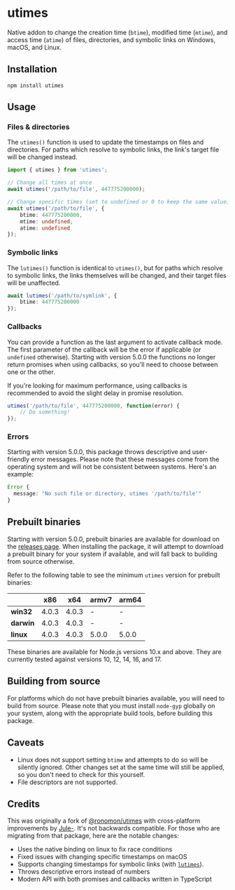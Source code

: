 # utimes

Native addon to change the creation time (`btime`), modified time (`mtime`), and access time (`atime`) of files, directories, and symbolic links on Windows, macOS, and Linux.

## Installation

```
npm install utimes
```

## Usage

### Files & directories

The `utimes()` function is used to update the timestamps on files and directories. For paths which resolve to symbolic links, the link's target file will be changed instead.

```ts
import { utimes } from 'utimes';

// Change all times at once
await utimes('/path/to/file', 447775200000);

// Change specific times (set to undefined or 0 to keep the same value)
await utimes('/path/to/file', {
	btime: 447775200000,
	mtime: undefined,
	atime: undefined
});
```

### Symbolic links

The `lutimes()` function is identical to `utimes()`, but for paths which resolve to symbolic links, the links themselves will be changed, and their target files will be unaffected.

```ts
await lutimes('/path/to/symlink', {
	btime: 447775200000
});
```

### Callbacks

You can provide a function as the last argument to activate callback mode. The first parameter of the callback will be the error if applicable (or `undefined` otherwise). Starting with version 5.0.0 the functions no longer return promises when using callbacks, so you'll need to choose between one or the other.

If you're looking for maximum performance, using callbacks is recommended to avoid the slight delay in promise resolution.

```ts
utimes('/path/to/file', 447775200000, function(error) {
	// Do something!
});
```

### Errors

Starting with version 5.0.0, this package throws descriptive and user-friendly error messages. Please note that these messages come from the operating system and will not be consistent between systems. Here's an example:

```ts
Error {
  message: "No such file or directory, utimes '/path/to/file'"
}
```

## Prebuilt binaries

Starting with version 5.0.0, prebuilt binaries are available for download on the [releases page](https://github.com/baileyherbert/utimes/releases). When installing the package, it will attempt to download a prebuilt binary for your system if available, and will fall back to building from source otherwise.

Refer to the following table to see the minimum `utimes` version for prebuilt binaries:

|            | x86   | x64   | armv7 | arm64 |
|------------|-------|-------|-------|-------|
| **win32**  | 4.0.3 | 4.0.3 | -     | -     |
| **darwin** | 4.0.3 | 4.0.3 | -     | -     |
| **linux**  | 4.0.3 | 4.0.3 | 5.0.0 | 5.0.0 |

These binaries are available for Node.js versions 10.x and above. They are currently tested against versions 10, 12, 14, 16, and 17.

## Building from source

For platforms which do not have prebuilt binaries available, you will need to build from source. Please note that you must install `node-gyp` globally on your system, along with the appropriate build tools, before building this package.

## Caveats

- Linux does not support setting `btime` and attempts to do so will be silently ignored. Other changes set at the same time will still be applied, so you don't need to check for this yourself.
- File descriptors are not supported.

## Credits

This was originally a fork of [@ronomon/utimes](https://www.npmjs.com/package/@ronomon/utimes) with cross-platform improvements by [Jule-](https://github.com/Jule-). It's not backwards compatible. For those who are migrating from that package, here are the notable changes:

- Uses the native binding on linux to fix race conditions
- Fixed issues with changing specific timestamps on macOS
- Supports changing timestamps for symbolic links (with [`lutimes`](#symbolic-links)).
- Throws descriptive errors instead of numbers
- Modern API with both promises and callbacks written in TypeScript
